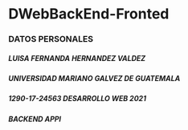 # DWebBackEnd-Fronted

### DATOS PERSONALES

##### LUISA FERNANDA HERNANDEZ VALDEZ         #####
##### UNIVERSIDAD MARIANO GALVEZ DE GUATEMALA #####
##### 1290-17-24563  DESARROLLO WEB 2021      #####
##### BACKEND APPI                            #####
